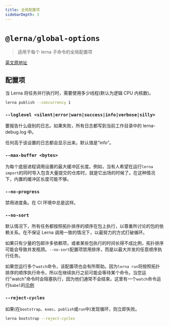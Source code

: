 ```yaml
---
title: 全局配置项
sidebarDepth: 3
---
```


# `@lerna/global-options`

> 适用于每个 lerna 子命令的全局配置项

[英文原地址](https://github.com/lerna/lerna/blob/master/core/global-options)

## 配置项

当 Lerna 将任务并行执行时，需要使用多少线程(默认为逻辑 CPU 内核数)。

```bash
lerna publish --concurrency 1
```

### `--loglevel <silent|error|warn|success|info|verbose|silly>`

要报告什么级别的日志。如果失败，所有日志都写到当前工作目录中的 lerna-debug.log 中。

任何高于该设置的日志都会显示出来。默认值是“info”。

### `--max-buffer <bytes>`

为每个底层进程调用设置的最大缓冲区长度。例如，当有人希望在运行`lerna import`的同时导入包含大量提交的仓库时，就是它出场的时候了。在这种情况下，内置的缓冲区长度可能不够。

### `--no-progress`

禁用进度条。在 CI 环境中总是这样。

### `--no-sort`

默认情况下，所有任务都按照拓扑排序的顺序在包上执行，以尊重所讨论的包的依赖关系。在不保证 Lerna 调用一致的情况下，以最努力的方式打破循环。

如果只有少量的包邮许多依赖项，或者某些包执行的时间长得不成比例，拓扑排序可能会导致并发瓶颈。`--no-sort`配置项禁用排序，而是以最大并发的任意顺序执行任务。

如果您运行多个`watch`命令，该配置项也会有所帮助。因为`lerna run`将按照拓扑排序的顺序执行命令，所以在继续执行之前可能会等待某个命令。当您运行"watch"命令时会阻塞执行，因为他们通常不会结束。这里有一个`watch`命令运行`babel`的[示例](https://babeljs.io/docs/usage/cli/#babel-compile-files)

### `--reject-cycles`

如果(在`bootstrap`、`exec`、`publish`或`run`中)发现循环，则立即失败。

```bash
lerna bootstrap --reject-cycles
```

